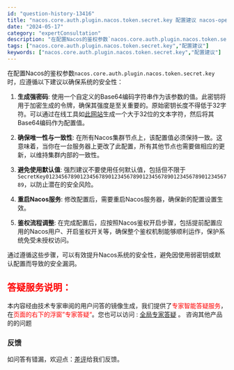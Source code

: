 ```yaml
---
id: "question-history-13416"
title: "nacos.core.auth.plugin.nacos.token.secret.key 配置建议 nacos-opensource"
date: "2024-05-17"
category: "expertConsultation"
description: "在配置Nacos的鉴权参数`nacos.core.auth.plugin.nacos.token.secret.key`时，应遵循以下建议以确保系统的安全性：1. **生成强密码**: 使用一个自定义的Base64编码字符串作为该参数的值。此密钥将用于加密生成的令牌，确保其强度是至关重要的。原始密钥"
tags: ["nacos.core.auth.plugin.nacos.token.secret.key","配置建议"]
keywords: ["nacos.core.auth.plugin.nacos.token.secret.key","配置建议"]
---
```


在配置Nacos的鉴权参数`nacos.core.auth.plugin.nacos.token.secret.key`时，应遵循以下建议以确保系统的安全性：

1. **生成强密码**: 使用一个自定义的Base64编码字符串作为该参数的值。此密钥将用于加密生成的令牌，确保其强度是至关重要的。原始密钥长度不得低于32字符。可以通过在线工具如[此网站](https://base64.us)生成一个大于32位的文本字符，然后将其Base64编码作为配置值。

2. **确保唯一性与一致性**: 在所有Nacos集群节点上，该配置值必须保持一致。这意味着，当你在一台服务器上更改了此配置，所有其他节点也需要做相应的更新，以维持集群内部的一致性。

3. **避免使用默认值**: 强烈建议不要使用任何默认值，包括但不限于`SecretKey012345678901234567890123456789012345678901234567890123456789`，以防止潜在的安全风险。

4. **重启Nacos服务**: 修改配置后，需要重启Nacos服务器，确保新的配置设置生效。

5. **鉴权流程调整**: 在完成配置后，应按照Nacos鉴权开启步骤，包括提前配置应用的Nacos用户、开启鉴权开关等，确保整个鉴权机制能够顺利运作，保护系统免受未授权访问。

通过遵循这些步骤，可以有效提升Nacos系统的安全性，避免因使用弱密钥或默认配置而导致的安全漏洞。
## <font color="#FF0000">答疑服务说明：</font> 

本内容经由技术专家审阅的用户问答的镜像生成，我们提供了<font color="#FF0000">专家智能答疑服务</font>，在<font color="#FF0000">页面的右下的浮窗”专家答疑“</font>。您也可以访问 : [全局专家答疑](https://opensource.alibaba.com/chatBot) 。 咨询其他产品的的问题

### 反馈
如问答有错漏，欢迎点：[差评](https://ai.nacos.io/user/feedbackByEnhancerGradePOJOID?enhancerGradePOJOId=13891)给我们反馈。
